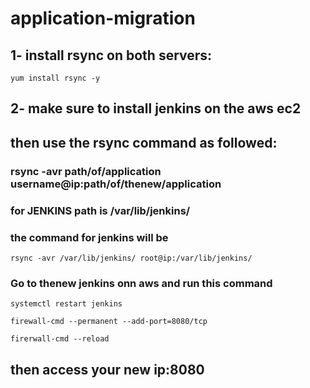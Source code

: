 # application-migration
## 1- install rsync on both servers:
```
yum install rsync -y
```
## 2- make sure to install jenkins on the aws ec2
## then use the rsync command as followed:
### rsync -avr path/of/application username@ip:path/of/thenew/application
### for JENKINS  path is /var/lib/jenkins/
### the command for jenkins will be
```
rsync -avr /var/lib/jenkins/ root@ip:/var/lib/jenkins/
```
###  Go to thenew jenkins onn aws and run this command
```
systemctl restart jenkins
```
```
firewall-cmd --permanent --add-port=8080/tcp
```
```
firerwall-cmd --reload
```
## then access your new ip:8080
